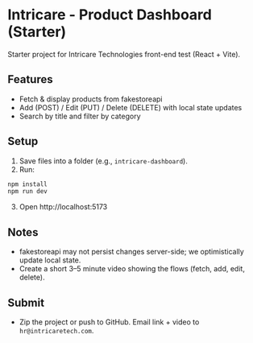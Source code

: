# Intricare - Product Dashboard (Starter)

Starter project for Intricare Technologies front-end test (React + Vite).

## Features
- Fetch & display products from fakestoreapi
- Add (POST) / Edit (PUT) / Delete (DELETE) with local state updates
- Search by title and filter by category

## Setup
1. Save files into a folder (e.g., `intricare-dashboard`).
2. Run:

```bash
npm install
npm run dev
```

3. Open http://localhost:5173

## Notes
- fakestoreapi may not persist changes server-side; we optimistically update local state.
- Create a short 3–5 minute video showing the flows (fetch, add, edit, delete).

## Submit
- Zip the project or push to GitHub. Email link + video to `hr@intricaretech.com`.
